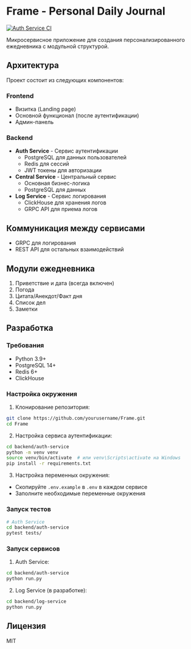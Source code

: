 # Frame - Personal Daily Journal

[![Auth Service CI](https://github.com/yourusername/Frame/actions/workflows/auth-service.yml/badge.svg)](https://github.com/yourusername/Frame/actions/workflows/auth-service.yml)

Микросервисное приложение для создания персонализированного ежедневника с модульной структурой.

## Архитектура

Проект состоит из следующих компонентов:

### Frontend
- Визитка (Landing page)
- Основной функционал (после аутентификации)
- Админ-панель

### Backend
- **Auth Service** - Сервис аутентификации
  - PostgreSQL для данных пользователей
  - Redis для сессий
  - JWT токены для авторизации
- **Central Service** - Центральный сервис
  - Основная бизнес-логика
  - PostgreSQL для данных
- **Log Service** - Сервис логирования
  - ClickHouse для хранения логов
  - GRPC API для приема логов

## Коммуникация между сервисами
- GRPC для логирования
- REST API для остальных взаимодействий

## Модули ежедневника
1. Приветствие и дата (всегда включен)
2. Погода
3. Цитата/Анекдот/Факт дня
4. Список дел
5. Заметки

## Разработка

### Требования
- Python 3.9+
- PostgreSQL 14+
- Redis 6+
- ClickHouse

### Настройка окружения

1. Клонирование репозитория:
```bash
git clone https://github.com/yourusername/Frame.git
cd Frame
```

2. Настройка сервиса аутентификации:
```bash
cd backend/auth-service
python -m venv venv
source venv/bin/activate  # или venv\Scripts\activate на Windows
pip install -r requirements.txt
```

3. Настройка переменных окружения:
- Скопируйте `.env.example` в `.env` в каждом сервисе
- Заполните необходимые переменные окружения

### Запуск тестов

```bash
# Auth Service
cd backend/auth-service
pytest tests/
```

### Запуск сервисов

1. Auth Service:
```bash
cd backend/auth-service
python run.py
```

2. Log Service (в разработке):
```bash
cd backend/log-service
python run.py
```

## Лицензия

MIT
